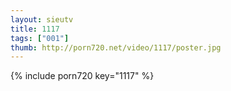 ```yaml
--- 
layout: sieutv
title: 1117
tags: ["001"]
thumb: http://porn720.net/video/1117/poster.jpg
---
```

{% include porn720 key="1117" %} 
